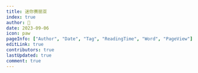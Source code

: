```yaml
---
title: 迷你赛丽亚
index: true
author: 🍓
date: 2023-09-06
icon: paw
pageInfo: ["Author", "Date", "Tag", "ReadingTime", "Word", "PageView"]
editLink: true
contributors: true
lastUpdated: true
comment: true
---
```

